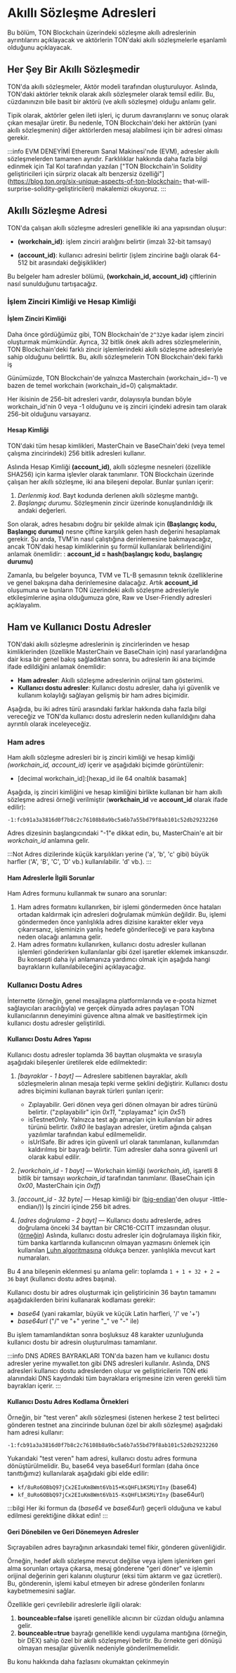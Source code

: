 # Akıllı Sözleşme Adresleri

Bu bölüm, TON Blockchain üzerindeki sözleşme akıllı adreslerinin ayrıntılarını açıklayacak ve aktörlerin TON'daki akıllı sözleşmelerle eşanlamlı olduğunu açıklayacak.

## Her Şey Bir Akıllı Sözleşmedir

TON'da akıllı sözleşmeler, Aktör modeli tarafından oluşturuluyor. Aslında, TON'daki aktörler teknik olarak akıllı sözleşmeler olarak temsil edilir. Bu, cüzdanınızın bile basit bir aktörü (ve akıllı sözleşme) olduğu anlamı gelir.

Tipik olarak, aktörler gelen ileti işleri, iç durum davranışlarını ve sonuç olarak çıkan mesajlar üretir. Bu nedenle, TON Blockchain'deki her aktörün (yani akıllı sözleşmenin) diğer aktörlerden mesaj alabilmesi için bir adresi olması gerekir.

:::info EVM DENEYİMİ
Ethereum Sanal Makinesi'nde (EVM), adresler akıllı sözleşmelerden tamamen ayrıdır. Farklılıklar hakkında daha fazla bilgi edinmek için Tal Kol tarafından yazılan ["TON Blockchain'in Solidity geliştiricileri için sürpriz olacak altı benzersiz özelliği"](https://blog.ton.org/six-unique-aspects-of-ton-blockchain- that-will-surprise-solidity-geliştiricileri) makalemizi okuyoruz.
:::

## Akıllı Sözleşme Adresi

TON'da çalışan akıllı sözleşme adresleri genellikle iki ana yapısından oluşur:

* **(workchain_id)**: işlem zinciri aralığını belirtir (imzalı 32-bit tamsayı)

* **(account_id)**: kullanıcı adresini belirtir (işlem zincirine bağlı olarak 64-512 bit arasındaki değişiklikler)

Bu belgeler ham adresler bölümü, **(workchain_id, account_id)** çiftlerinin nasıl sunulduğunu tartışacağız.

### İşlem Zinciri Kimliği ve Hesap Kimliği

#### İşlem Zinciri Kimliği

Daha önce gördüğümüz gibi, TON Blockchain'de `2^32`ye kadar işlem zinciri oluşturmak mümkündür. Ayrıca, 32 bitlik önek akıllı adres sözleşmelerinin, TON Blockchain'deki farklı zincir işlemlerindeki akıllı sözleşme adresleriyle sahip olduğunu belirttik. Bu, akıllı sözleşmelerin TON Blockchain'deki farklı iş

Günümüzde, TON Blockchain'de yalnızca Masterchain (workchain_id=-1) ve bazen de temel workchain (workchain_id=0) çalışmaktadır.

Her ikisinin de 256-bit adresleri vardır, dolayısıyla bundan böyle workchain_id'nin 0 veya -1 olduğunu ve iş zinciri içindeki adresin tam olarak 256-bit olduğunu varsayarız.

#### Hesap Kimliği

TON'daki tüm hesap kimlikleri, MasterChain ve BaseChain'deki (veya temel çalışma zincirindeki) 256 bitlik adresleri kullanır.

Aslında Hesap Kimliği **(account_id)**, akıllı sözleşme nesneleri (özellikle SHA256) için karma işlevler olarak tanımlanır. TON Blockchain üzerinde çalışan her akıllı sözleşme, iki ana bileşeni depolar. Bunlar şunları içerir:

1. _Derlenmiş kod_. Bayt kodunda derlenen akıllı sözleşme mantığı.
2. _Başlangıç durumu_. Sözleşmenin zincir üzerinde konuşlandırıldığı ilk andaki değerleri.


Son olarak, adres hesabını doğru bir şekilde almak için **(Başlangıç kodu, Başlangıç durumu)** nesne çiftine karşılık gelen hash değerini hesaplamak gerekir. Şu anda, TVM'in nasıl çalıştığına derinlemesine bakmayacağız, ancak TON'daki hesap kimliklerinin şu formül kullanılarak belirlendiğini anlamak önemlidir:
:
**account_id = hash(başlangıç kodu, başlangıç durumu)**

Zamanla, bu belgeler boyunca, TVM ve TL-B şemasının teknik özelliklerine ve genel bakışına daha derinlemesine dalacağız. Artık **account_id** oluşumuna ve bunların TON üzerindeki akıllı sözleşme adresleriyle etkileşimlerine aşina olduğumuza göre, Raw ve User-Friendly adresleri açıklayalım.

## Ham ve Kullanıcı Dostu Adresler

TON'daki akıllı sözleşme adreslerinin iş zincirlerinden ve hesap kimliklerinden (özellikle MasterChain ve BaseChain için) nasıl yararlandığına dair kısa bir genel bakış sağladıktan sonra, bu adreslerin iki ana biçimde ifade edildiğini anlamak önemlidir:

* **Ham adresler**: Akıllı sözleşme adreslerinin orijinal tam gösterimi.
* **Kullanıcı dostu adresler**: Kullanıcı dostu adresler, daha iyi güvenlik ve kullanım kolaylığı sağlayan gelişmiş bir ham adres biçimidir.

Aşağıda, bu iki adres türü arasındaki farklar hakkında daha fazla bilgi vereceğiz ve TON'da kullanıcı dostu adreslerin neden kullanıldığını daha ayrıntılı olarak inceleyeceğiz.

### Ham adres

Ham akıllı sözleşme adresleri bir iş zinciri kimliği ve hesap kimliği *(workchain_id, account_id)* içerir ve aşağıdaki biçimde görüntülenir:

* [decimal workchain_id\]:[hexap_id ile 64 onaltılık basamak\]


Aşağıda, iş zinciri kimliğini ve hesap kimliğini birlikte kullanan bir ham akıllı sözleşme adresi örneği verilmiştir (**workchain_id** ve **account_id** olarak ifade edilir):

`-1:fcb91a3a3816d0f7b8c2c76108b8a9bc5a6b7a55bd79f8ab101c52db29232260`

Adres dizesinin başlangıcındaki "-1"e dikkat edin, bu, MasterChain'e ait bir _workchain_id_ anlamına gelir.

:::Not
Adres dizilerinde küçük karşılıkları yerine ('a', 'b', 'c' gibi) büyük harfler ('A', 'B', 'C', 'D' vb.) kullanılabilir. 'd' vb.).
:::

#### Ham Adreslerle İlgili Sorunlar

Ham Adres formunu kullanmak tw sunaro ana sorunlar:

1. Ham adres formatını kullanırken, bir işlemi göndermeden önce hataları ortadan kaldırmak için adresleri doğrulamak mümkün değildir.
    Bu, işlemi göndermeden önce yanlışlıkla adres dizisine karakter ekler veya çıkarırsanız, işleminizin yanlış hedefe gönderileceği ve para kaybına neden olacağı anlamına gelir.
2. Ham adres formatını kullanırken, kullanıcı dostu adresler kullanan işlemleri gönderirken kullanılanlar gibi özel işaretler eklemek imkansızdır.
    Bu konsepti daha iyi anlamanıza yardımcı olmak için aşağıda hangi bayrakların kullanılabileceğini açıklayacağız.

### Kullanıcı Dostu Adres

İnternette (örneğin, genel mesajlaşma platformlarında ve e-posta hizmet sağlayıcıları aracılığıyla) ve gerçek dünyada adres paylaşan TON kullanıcılarının deneyimini güvence altına almak ve basitleştirmek için kullanıcı dostu adresler geliştirildi.

#### Kullanıcı Dostu Adres Yapısı

Kullanıcı dostu adresler toplamda 36 bayttan oluşmakta ve sırasıyla aşağıdaki bileşenler üretilerek elde edilmektedir:

1. _[bayraklar - 1 bayt]_ — Adreslere sabitlenen bayraklar, akıllı sözleşmelerin alınan mesaja tepki verme şeklini değiştirir.
    Kullanıcı dostu adres biçimini kullanan bayrak türleri şunları içerir:

    - Zıplayabilir. Geri dönen veya geri dönen olmayan bir adres türünü belirtir. ("zıplayabilir" için _0x11_, "zıplayamaz" için _0x51_)
    - isTestnetOnly. Yalnızca test ağı amaçları için kullanılan bir adres türünü belirtir. _0x80_ ile başlayan adresler, üretim ağında çalışan yazılımlar tarafından kabul edilmemelidir.
    - isUrlSafe. Bir adres için güvenli url olarak tanımlanan, kullanımdan kaldırılmış bir bayrağı belirtir. Tüm adresler daha sonra güvenli url olarak kabul edilir.
2. _\[workchain_id - 1 bayt]_ — Workchain kimliği (_workchain_id_), işaretli 8 bitlik bir tamsayı _workchain_id_ tarafından tanımlanır.
(BaseChain için _0x00_, MasterChain için _0xff_)
3. _\[account_id - 32 byte]_ — Hesap kimliği bir ([big-endian](https://www.freecodecamp.org/news/what-is-endianness-big-endian-vs)'den oluşur -little-endian/)) İş zinciri içinde 256 bit adres.
4. _\[adres doğrulama - 2 bayt]_ — Kullanıcı dostu adreslerde, adres doğrulama önceki 34 bayttan bir CRC16-CCITT imzasından oluşur. ([örneğin](https://github.com/andreypfau/ton-kotlin/blob/ce9595ec9e2ad0eb311351c8a270ef1bd2f4363e/ton-kotlin-crypto/common/src/crc32.kt))
    Aslında, kullanıcı dostu adresler için doğrulamaya ilişkin fikir, tüm banka kartlarında kullanıcının olmayan yazmasını önlemek için kullanılan [Luhn algoritmasına](https://en.wikipedia.org/wiki/Luhn_algorithm) oldukça benzer. yanlışlıkla mevcut kart numaraları.

Bu 4 ana bileşenin eklenmesi şu anlama gelir: toplamda `1 + 1 + 32 + 2 = 36` bayt (kullanıcı dostu adres başına).

Kullanıcı dostu bir adres oluşturmak için geliştiricinin 36 baytın tamamını aşağıdakilerden birini kullanarak kodlaması gerekir:
- _base64_ (yani rakamlar, büyük ve küçük Latin harfleri, '/' ve '+')
- _base64url_ ("/" ve "+" yerine "_" ve "-" ile)

Bu işlem tamamlandıktan sonra boşluksuz 48 karakter uzunluğunda kullanıcı dostu bir adresin oluşturulması tamamlanır.

:::info DNS ADRES BAYRAKLARI
TON'da bazen ham ve kullanıcı dostu adresler yerine mywallet.ton gibi DNS adresleri kullanılır. Aslında, DNS adresleri kullanıcı dostu adreslerden oluşur ve geliştiricilerin TON etki alanındaki DNS kaydındaki tüm bayraklara erişmesine izin veren gerekli tüm bayrakları içerir.
:::

#### Kullanıcı Dostu Adres Kodlama Örnekleri

Örneğin, bir "test veren" akıllı sözleşmesi (istenen herkese 2 test belirteci gönderen testnet ana zincirinde bulunan özel bir akıllı sözleşme) aşağıdaki ham adresi kullanır:

`-1:fcb91a3a3816d0f7b8c2c76108b8a9bc5a6b7a55bd79f8ab101c52db29232260`

Yukarıdaki "test veren" ham adresi, kullanıcı dostu adres formuna dönüştürülmelidir. Bu, base64 veya base64url formları (daha önce tanıttığımız) kullanılarak aşağıdaki gibi elde edilir:

* `kf/8uRo6OBbQ97jCx2EIuKm8Wmt6Vb15+KsQHFLbKSMiYIny` (base64)
* `kf_8uRo6OBbQ97jCx2EIuKm8Wmt6Vb15-KsQHFLbKSMiYIny` (base64url)

:::bilgi
Her iki formun da (_base64_ ve _base64url_) geçerli olduğuna ve kabul edilmesi gerektiğine dikkat edin!
:::

#### Geri Dönebilen ve Geri Dönemeyen Adresler

Sıçrayabilen adres bayrağının arkasındaki temel fikir, gönderen güvenliğidir.

Örneğin, hedef akıllı sözleşme mevcut değilse veya işlem işlenirken geri alma sorunları ortaya çıkarsa, mesaj gönderene "geri döner" ve işlemin orijinal değerinin geri kalanını oluşturur (eksi tüm aktarım ve gaz ücretleri). Bu, gönderenin, işlemi kabul etmeyen bir adrese gönderilen fonlarını kaybetmemesini sağlar.

Özellikle geri çevrilebilir adreslerle ilgili olarak:

1. **bounceable=false** işareti genellikle alıcının bir cüzdan olduğu anlamına gelir.
2. **bounceable=true** bayrağı genellikle kendi uygulama mantığına (örneğin, bir DEX) sahip özel bir akıllı sözleşmeyi belirtir. Bu örnekte geri dönüşü olmayan mesajlar güvenlik nedeniyle gönderilmemelidir.

Bu konu hakkında daha fazlasını okumaktan çekinmeyin